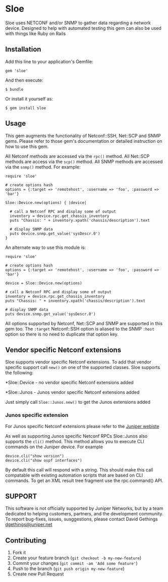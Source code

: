 # Sloe

Sloe uses NETCONF and/or SNMP to gather data regarding a network device. Designed to help with automated testing this gem can also be used with things like Ruby on Rails

## Installation

Add this line to your application's Gemfile:

    gem 'sloe'

And then execute:

    $ bundle

Or install it yourself as:

    $ gem install sloe

## Usage

This gem augments the functionality of Netconf::SSH, Net::SCP and SNMP gems. Please refer to those gem's documentation or detailed instruction on how to use this gem.

All Netconf methods are accessed via the `rpc()` method. All Net::SCP methods are access via the `scp()` method. All SNMP methods are accessed via the `snmp()` method. For example:

    require 'sloe'

    # create options hash
    options = {:target => 'remotehost', :username => 'foo', :password => 'bar'}

    Sloe::Device.new(options) { |device|

      # call a Netconf RPC and display some of output
      inventory = device.rpc.get_chassis_inventory
      puts "Chassis: " + inventory.xpath('chassis/description').text

      # display SNMP data
      puts device.snmp.get_value('sysDescr.0')
    } 

An alternate way to use this module is:

    require 'sloe'

    # create options hash
    options = {:target => 'remotehost', :username => 'foo', :password => 'bar'}

    device = Sloe::Device.new(options)

    # call a Netconf RPC and display some of output
    inventory = device.rpc.get_chassis_inventory
    puts "Chassis: " + inventory.xpath('chassis/description').text

    # display SNMP data
    puts device.snmp.get_value('sysDescr.0')
    

All options supported by Netconf, Net::SCP and SNMP are supported in this gem too. The `:target` Netconf::SSH option is aliased to the SNMP `:host` option so there is no need to duplicate that option key.

## Vendor specific Netconf extensions

Sloe supports vendor specific Netconf extensions. To add that vendor specific support call `new()` on one of the supported classes. Sloe supports the following:

*Sloe::Device - no vendor specific Netconf extensions added

*Sloe::Junos - Junos vendor specific Netconf extensions added

Just simply call `Sloe::Junos.new()` to get the Junos extensions added

### Junos specific extension

For Junos specific Netconf extensions please refer to the [Juniper webiste](http://www.juniper.net/techpubs/en_US/junos12.3/information-products/topic-collections/netconf-guide/index.html)

As well as supporting Junos specific Netconf RPCs Sloe::Junos also supports the `cli()` method. This method allows you to execute CLI commands on the Juniper device. For example

    device.cli("show version")
    device.cli("show ospf interfaces")

By default this call will respond with a string. This should make this call compatable with existing automation scripts that are based on CLI commands. To get an XML result tree fragment use the rpc.command() API.

## SUPPORT

This software is not officially supported by Juniper Networks, but by a team dedicated to helping customers, partners, and the development community.  To report bug-fixes, issues, susggestions, please contact David Gethings <dgethings@juniper.net>

## Contributing

1. Fork it
2. Create your feature branch (`git checkout -b my-new-feature`)
3. Commit your changes (`git commit -am 'Add some feature'`)
4. Push to the branch (`git push origin my-new-feature`)
5. Create new Pull Request
